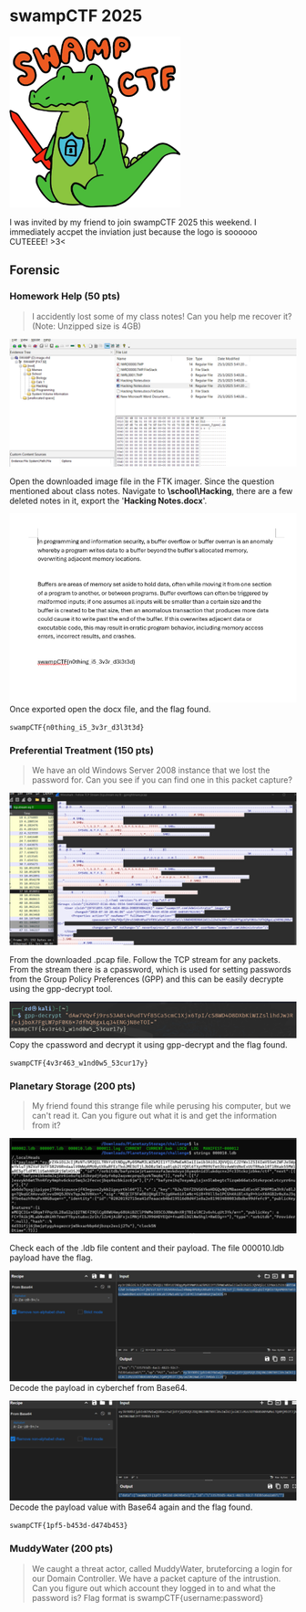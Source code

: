 # swampCTF 2025
<img src="image.png" alt="swampCTF logo" width="300" height="300">

I was invited by my friend to join swampCTF 2025 this weekend. I immediately accpet the inviation just because the logo is soooooo CUTEEEE! >3<

## Forensic
### Homework Help (50 pts)
 >I accidently lost some of my class notes! Can you help me recover it? (Note: Unzipped size is 4GB)

 ![FTKimager](image-1.png)

 Open the downloaded image file in the FTK imager. Since the question mentioned about class notes. Navigate to **\school\Hacking**, there are a few deleted notes in it, export the '**Hacking Notes.docx**'. 

 ![Note content](image-2.png)
 Once exported open the docx file, and the flag found.

 `swampCTF{n0thing_i5_3v3r_d3l3t3d}`

 ### Preferential Treatment (150 pts)
  >We have an old Windows Server 2008 instance that we lost the password for. Can you see if you can find one in this packet capture?

![Wireshark](image-3.png)

From the downloaded .pcap file. Follow the TCP stream for any packets. From the stream there is a cpassword, which is used for setting passwords from the Group Policy Preferences (GPP) and this can be easily decrypte using the gpp-decrypt tool.

![gpp-decrypt](image-4.png)
Copy the cpassword and decrypt it using gpp-decrypt and the flag found.

`swampCTF{4v3r463_w1nd0w5_53cur17y}`

 ### Planetary Storage (200 pts)
 >My friend found this strange file while perusing his computer, but we can't read it. Can you figure out what it is and get the information from it?

![check ldb content](image-5.png)

Check each of the .ldb file content and their payload. The file 000010.ldb payload have the flag. 

![alt text](image-6.png)
Decode the payload in cyberchef from Base64.

![alt text](image-7.png)
Decode the payload value with Base64 again and the flag found.

`swampCTF{1pf5-b453d-d474b453}`

 ### MuddyWater (200 pts)
 >We caught a threat actor, called MuddyWater, bruteforcing a login for our Domain Controller. We have a packet capture of the intrustion. Can you figure out which account they logged in to and what the password is?
 Flag format is swampCTF{username:password}

 






